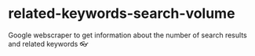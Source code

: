 # related-keywords-search-volume
Google webscraper to get information about the number of search results and related keywords 👓

